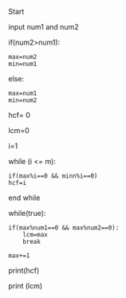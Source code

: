 Start

input num1 and num2

if(num2>num1):

    max=num2
    min=num1

else:

    max=num1
    min=num2

hcf= 0 

lcm=0

i=1

<!-- code for hcf -->

while (i <= m):

    
    if(max%i==0 && minn%i==0)
    hcf=i
end while

while(true):
    
    if(max%num1==0 && max%num2==0):
        lcm=max
        break

    max+=1

print(hcf)

print (lcm)